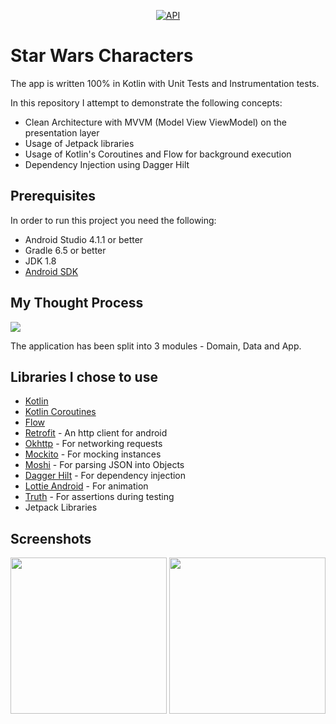 <p align="center">
  <a href="https://android-arsenal.com/api?level=21"><img alt="API" src="https://img.shields.io/badge/API-21%2B-brightgreen.svg?style=flat"/></a>
</p>

# Star Wars Characters

The app is written 100% in Kotlin with Unit Tests and Instrumentation tests.

In this repository I attempt to demonstrate the following concepts:

* Clean Architecture with MVVM (Model View ViewModel) on the presentation layer
* Usage of Jetpack libraries
* Usage of Kotlin's Coroutines and Flow for background execution
* Dependency Injection using Dagger Hilt

## Prerequisites

In order to run this project you need the following:
- Android Studio 4.1.1 or better
- Gradle 6.5 or better
- JDK 1.8
- [Android SDK](https://developer.android.com/studio/index.html)

## My Thought Process

<img src="https://blog.cleancoder.com/uncle-bob/images/2012-08-13-the-clean-architecture/CleanArchitecture.jpg"/>
<br>

The application has been split into 3 modules - Domain, Data and App.


## Libraries I chose to use

* [Kotlin](https://kotlinlang.org/)
* [Kotlin Coroutines](https://kotlinlang.org/docs/reference/coroutines-overview.html)
* [Flow](https://kotlinlang.org/docs/reference/coroutines/flow.html)
* [Retrofit](http://square.github.io/retrofit/) - An http client for android
* [Okhttp](http://square.github.io/okhttp/) - For networking requests
* [Mockito](http://site.mockito.org/) - For mocking instances
* [Moshi](https://github.com/square/moshi) - For parsing JSON into Objects
* [Dagger Hilt](https://dagger.dev/hilt/) - For dependency injection
* [Lottie Android](https://github.com/airbnb/lottie-android) - For animation
* [Truth](https://truth.dev/) - For assertions during testing
* Jetpack Libraries


## Screenshots

<img src="https://user-images.githubusercontent.com/16834730/106307733-607f2c00-6268-11eb-8ff7-f9d89767a30e.png" width="250px"/> <img src="https://user-images.githubusercontent.com/16834730/106307752-67a63a00-6268-11eb-96f2-805ed60d7fa2.png" width="250px"/>

<br>
